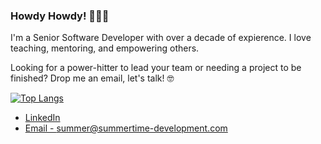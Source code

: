 ### Howdy Howdy! 👋👋👋

I'm a Senior Software Developer with over a decade of expierence. I love teaching, mentoring, and empowering others. 

Looking for a power-hitter to lead your team or needing a project to be finished? Drop me an email, let's talk! 🤓

[![Top Langs](https://github-readme-stats.vercel.app/api/top-langs/?username=GamesOfSummer&layout=compact)](https://github.com/anuraghazra/github-readme-stats)



* [LinkedIn](https://www.linkedin.com/in/summer-tomaseski-025b46178/)
* [Email - summer@summertime-development.com](summer@summertime-development.com)


<!--
**GamesOfSummer/GamesOfSummer** is a ✨ _special_ ✨ repository because its `README.md` (this file) appears on your GitHub profile.

Here are some ideas to get you started:

- 🔭 I’m currently working on ...
- 🌱 I’m currently learning ...
- 👯 I’m looking to collaborate on ...
- 🤔 I’m looking for help with ...
- 💬 Ask me about ...
- 📫 How to reach me: ...
- 😄 Pronouns: ...
- ⚡ Fun fact: ...
-->
